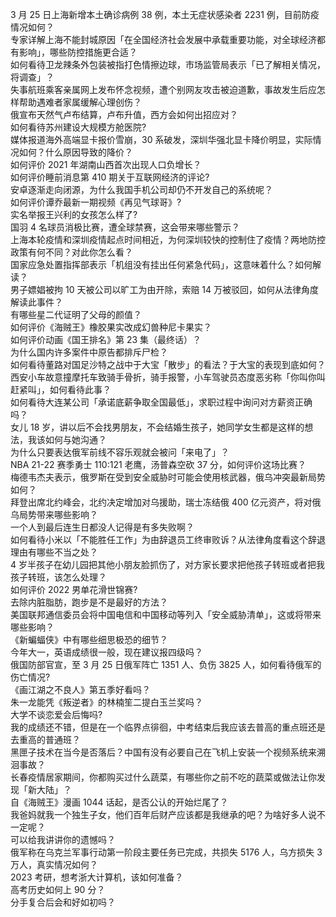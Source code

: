 3 月 25 日上海新增本土确诊病例 38 例，本土无症状感染者 2231 例，目前防疫情况如何？  
专家详解上海不能封城原因「在全国经济社会发展中承载重要功能，对全球经济都有影响」，哪些防控措施更合适？  
如何看待卫龙辣条外包装被指打色情擦边球，市场监管局表示「已了解相关情况，将调查」？  
失事航班乘客亲属网上发布怀念视频，遭个别网友攻击被迫道歉，事故发生后应怎样帮助遇难者家属缓解心理创伤？  
俄宣布天然气卢布结算，卢布升值，西方会如何出招应对？  
如何看待苏州建设大规模方舱医院?  
媒体报道海外高端显卡报价雪崩，30 系破发，深圳华强北显卡降价明显，实际情况如何？什么原因导致的降价？  
如何评价 2021 年湖南山西首次出现人口负增长？  
如何评价睡前消息第 410 期关于互联网经济的评论?  
安卓逐渐走向闭源，为什么我国手机公司却仍不开发自己的系统呢？  
如何评价谭乔最新一期视频《再见气球哥》?  
实名举报王兴利的女孩怎么样了?  
国羽 4 名球员消极比赛，遭全球禁赛，这会带来哪些警示？  
上海本轮疫情和深圳疫情起点时间相近，为何深圳较快的控制住了疫情？两地防控政策有何不同？对此你怎么看？  
国家应急处置指挥部表示「机组没有挂出任何紧急代码」，这意味着什么？如何解读？  
男子嫖娼被拘 10 天被公司以旷工为由开除，索赔 14 万被驳回，如何从法律角度解读此事件？  
有哪些星二代证明了父母的颜值？  
如何评价《海贼王》橡胶果实改成幻兽种尼卡果实？  
如何评价动画《国王排名》第 23 集（最终话）？  
为什么国内许多案件中原告都排斥尸检？  
如何看待董路对国足沙特之战中于大宝「散步」的看法？于大宝的表现到底如何？  
西安小车故意撞摩托车致骑手骨折，骑手报警，小车驾驶员态度恶劣称「你叫你叫赶紧叫」，如何看待此事？  
如何看待大连某公司「承诺底薪争取全国最低」，求职过程中询问对方薪资正确吗？  
女儿 18 岁，讲以后不会找男朋友，不会结婚生孩子，她同学女生都是这样的想法，我该如何与她沟通？  
为什么只要表达俄军前线不容乐观就会被问「来电了」？  
NBA 21-22 赛季勇士 110:121 老鹰，汤普森空砍 37 分，如何评价这场比赛？  
梅德韦杰夫表示，俄罗斯在受到安全威胁时可能会使用核武器，俄乌冲突最新局势如何？  
拜登出席北约峰会，北约决定增加对乌援助，瑞士冻结俄 400 亿元资产，将对俄乌局势带来哪些影响？  
一个人到最后连生日都没人记得是有多失败啊？  
如何看待小米以「不能胜任工作」为由辞退员工终审败诉？从法律角度看这个辞退理由有哪些不当之处？  
4 岁半孩子在幼儿园把其他小朋友脸抓伤了，对方家长要求把他孩子转班或者把我孩子转班，该怎么处理？  
如何评价 2022 男单花滑世锦赛?  
去除内脏脂肪，跑步是不是最好的方法？  
美国联邦通信委员会将中国电信和中国移动等列入「安全威胁清单」，这或将带来哪些影响？  
《新蝙蝠侠》中有哪些细思极恐的细节？  
今年大一，英语成绩很一般，现在建议报四级吗？  
俄国防部官宣，至 3 月 25 日俄军阵亡 1351 人、负伤 3825 人，如何看待俄军的伤亡情况?  
《画江湖之不良人》第五季好看吗？  
朱一龙能凭《叛逆者》的林楠笙二提白玉兰奖吗？  
大学不谈恋爱会后悔吗?  
我的成绩还不错，但是在一个临界点徘徊，中考结束后我应该去普高的重点班还是去重高的普通班？  
黑匣子技术在当今是否落后？中国有没有必要自己在飞机上安装一个视频系统来溯洄事故？  
长春疫情居家期间，你都购买过什么蔬菜，有哪些你之前不吃的蔬菜或做法让你发现「新大陆」？  
自《海贼王》漫画 1044 话起，是否公认的开始烂尾了？  
我爸妈就我一个独生子女，他们百年后财产应该都是我继承的吧？为啥好多人说不一定呢？  
可以给我讲讲你的遗憾吗？  
俄军称在乌克兰军事行动第一阶段主要任务已完成，共损失 5176 人，乌方损失 3 万人，真实情况如何？  
2023 考研，想考浙大计算机，该如何准备？  
高考历史如何上 90 分？  
分手复合后会和好如初吗？  
